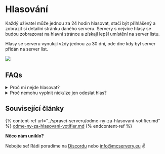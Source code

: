 # Hlasování

Každý uživatel může jednou za 24 hodin hlasovat, stačí být přihlášený a zobrazit si detailní stránku daného serveru. Servery s nejvíce hlasy se budou zobrazovat na hlavní stránce a získají lepší umístění na server listu.

Hlasy se serveru vynulují vždy jednou za 30 dní, ode dne kdy byl server přidán na server list.



![](../.gitbook/assets/hlasování.gif)

## FAQs

<details>

<summary>Proč mi nejde hlasovat?</summary>

Zkontroluj že jsi přihlášený ke svému účtu.

</details>

<details>

<summary>Proč nemohu vyplnit nick/lze jen odeslat hlas?</summary>

Pokud server nemá nastavené odměny za hlasování nick se nevyplňuje.

</details>

## Související články

{% content-ref url="../spravci-serveru/odme-ny-za-hlasovani-votifier.md" %}
[odme-ny-za-hlasovani-votifier.md](../spravci-serveru/odme-ny-za-hlasovani-votifier.md)
{% endcontent-ref %}



**Něco nám uniklo?**

Nebojte se! Rádi poradíme na [Discordu](https://discord.mcservery.eu) nebo [info@mcservery.eu](mailto:info@mcservery.eu) ✌️
